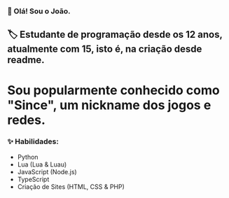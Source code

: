 ### 👋 Olá! Sou o João.
## 🏷️ Estudante de programação desde os 12 anos, atualmente com 15, isto é, na criação desde readme.
# Sou popularmente conhecido como "Since", um nickname dos jogos e redes.

### ✨ Habilidades:
- Python
- Lua (Lua & Luau)
- JavaScript (Node.js)
- TypeScript
- Criação de Sites (HTML, CSS & PHP)
